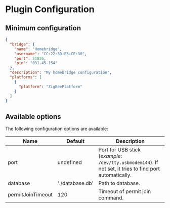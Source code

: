 # Plugin Configuration

## Minimum configuration

```json
{
  "bridge": {
    "name": "Homebridge",
    "username": "CC:22:3D:E3:CE:30",
    "port": 51826,
    "pin": "031-45-154"
  },
  "description": "My homebridge configuration",
  "platforms": [
    {
      "platform": "ZigBeePlatform"
    }
  ]
}
```

## Available options

The following configuration options are available:

| Name              | Default         | Description                                                                                              |
|-------------------|-----------------|----------------------------------------------------------------------------------------------------------|
| port              | undefined       | Port for USB stick (_example_: `/dev/tty.usbmodem144`). If not set, it tries to find port automatically. |
| database          | './database.db' | Path to database.                                                                                        |
| permitJoinTimeout | 120             | Timeout of permit join command. 
